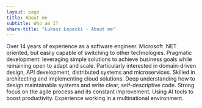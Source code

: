 ```yaml
---
layout: page
title: About me
subtitle: Who am I?
share-title: "Łukasz Łepecki - About me"
---
```


<p class="about-text">Over 14 years of experience as a software engineer. Microsoft .NET oriented, but easily capable of switching to other technologies. Pragmatic development: leveraging simple solutions to achieve business goals while remaining open to adapt and scale. Particularly interested in domain-driven design, API development, distributed systems and microservices. Skilled in architecting and implementing cloud solutions. Deep understanding how to design maintainable systems and write clear, self-descriptive code. Strong focus on the agile process and its constant improvement. Using AI tools to boost productivity. Experience working in a multinational environment.</p>